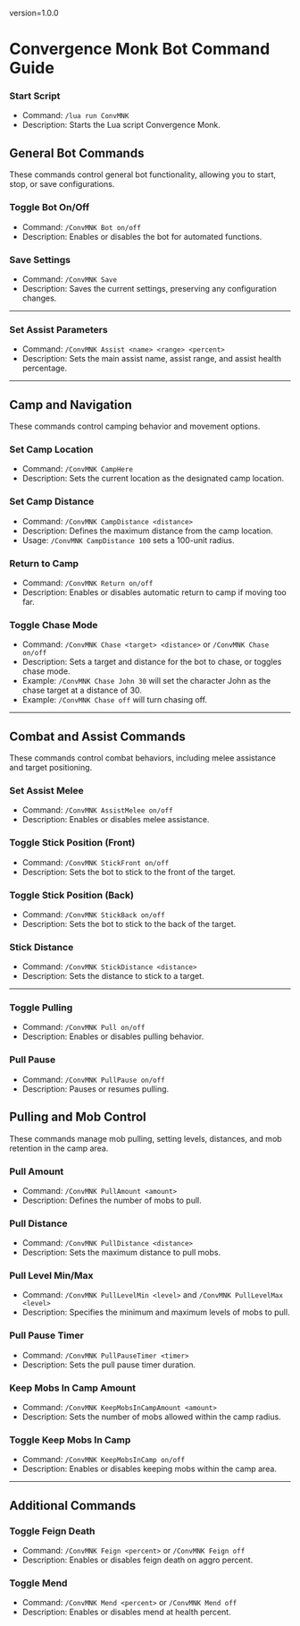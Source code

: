 version=1.0.0

# Convergence Monk Bot Command Guide

### Start Script
- Command: `/lua run ConvMNK`
- Description: Starts the Lua script Convergence Monk.

## General Bot Commands
These commands control general bot functionality, allowing you to start, stop, or save configurations.

### Toggle Bot On/Off
- Command: `/ConvMNK Bot on/off`
- Description: Enables or disables the bot for automated functions.

### Save Settings
- Command: `/ConvMNK Save`
- Description: Saves the current settings, preserving any configuration changes.

---

### Set Assist Parameters
- Command: `/ConvMNK Assist <name> <range> <percent>`
- Description: Sets the main assist name, assist range, and assist health percentage.

---

## Camp and Navigation
These commands control camping behavior and movement options.

### Set Camp Location
- Command: `/ConvMNK CampHere`
- Description: Sets the current location as the designated camp location.

### Set Camp Distance
- Command: `/ConvMNK CampDistance <distance>`
- Description: Defines the maximum distance from the camp location.
- Usage: `/ConvMNK CampDistance 100` sets a 100-unit radius.

### Return to Camp
- Command: `/ConvMNK Return on/off`
- Description: Enables or disables automatic return to camp if moving too far.

### Toggle Chase Mode
- Command: `/ConvMNK Chase <target> <distance>` or `/ConvMNK Chase on/off`
- Description: Sets a target and distance for the bot to chase, or toggles chase mode.
- Example: `/ConvMNK Chase John 30` will set the character John as the chase target at a distance of 30.
- Example: `/ConvMNK Chase off` will turn chasing off.

---

## Combat and Assist Commands
These commands control combat behaviors, including melee assistance and target positioning.

### Set Assist Melee
- Command: `/ConvMNK AssistMelee on/off`
- Description: Enables or disables melee assistance.

### Toggle Stick Position (Front)
- Command: `/ConvMNK StickFront on/off`
- Description: Sets the bot to stick to the front of the target.

### Toggle Stick Position (Back)
- Command: `/ConvMNK StickBack on/off`
- Description: Sets the bot to stick to the back of the target.

### Stick Distance
- Command: `/ConvMNK StickDistance <distance>`
- Description: Sets the distance to stick to a target.

---

### Toggle Pulling
- Command: `/ConvMNK Pull on/off`
- Description: Enables or disables pulling behavior.

### Pull Pause
- Command: `/ConvMNK PullPause on/off`
- Description: Pauses or resumes pulling.

## Pulling and Mob Control
These commands manage mob pulling, setting levels, distances, and mob retention in the camp area.

### Pull Amount
- Command: `/ConvMNK PullAmount <amount>`
- Description: Defines the number of mobs to pull.

### Pull Distance
- Command: `/ConvMNK PullDistance <distance>`
- Description: Sets the maximum distance to pull mobs.

### Pull Level Min/Max
- Command: `/ConvMNK PullLevelMin <level>` and `/ConvMNK PullLevelMax <level>`
- Description: Specifies the minimum and maximum levels of mobs to pull.

### Pull Pause Timer
- Command: `/ConvMNK PullPauseTimer <timer>`
- Description: Sets the pull pause timer duration.

### Keep Mobs In Camp Amount
- Command: `/ConvMNK KeepMobsInCampAmount <amount>`
- Description: Sets the number of mobs allowed within the camp radius.

### Toggle Keep Mobs In Camp
- Command: `/ConvMNK KeepMobsInCamp on/off`
- Description: Enables or disables keeping mobs within the camp area.

---

## Additional Commands

### Toggle Feign Death
- Command: `/ConvMNK Feign <percent>` or `/ConvMNK Feign off`
- Description: Enables or disables feign death on aggro percent.

### Toggle Mend
- Command: `/ConvMNK Mend <percent>` or `/ConvMNK Mend off`
- Description: Enables or disables mend at health percent.